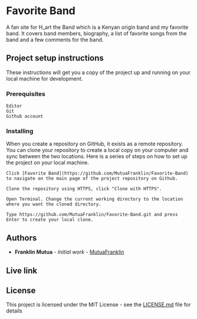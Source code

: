 # Favorite Band

A fan site for H_art the Band which is a Kenyan origin band and my favorite band. It covers band members, biography, a list of favorite songs from the band and a few comments for the band.

## Project setup instructions

These instructions will get you a copy of the project up and running on your local machine for development.

### Prerequisites

```
Editor
Git
Github account
```

### Installing

When you create a repository on GitHub, it exists as a remote repository. You can clone your repository to create a local copy on your computer and sync between the two locations. Here is a series of steps on how to set up the project on your local machine.

```
Click [Favorite Band](https://github.com/MutuaFranklin/Favorite-Band) to navigate on the main page of the project repository on Github.
```

```
Clone the repository using HTTPS, click "Clone with HTTPS".
```

```
Open Terminal. Change the current working directory to the location where you want the cloned directory.
```

```
Type https://github.com/MutuaFranklin/Favorite-Band.git and press Enter to create your local clone.
```


## Authors

* **Franklin Mutua** - *Initial work* - [MutuaFranklin](https://github.com/MutuaFranklin/)


## Live link


## License

This project is licensed under the MIT License - see the [LICENSE.md](LICENSE.md) file for details

